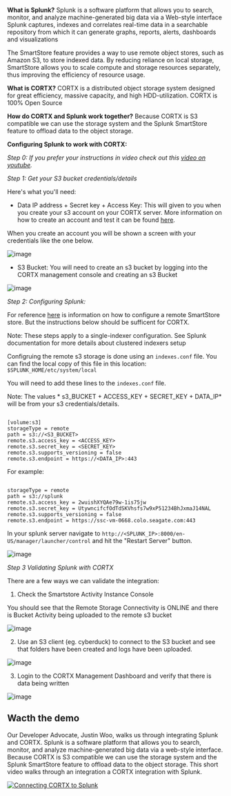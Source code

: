 **What is Splunk?**
Splunk is a software platform that allows you to search, monitor, and analyze machine-generated big data via a Web-style interface
Splunk captures, indexes and correlates real-time data in a searchable repository from which it can generate graphs, reports, alerts, dashboards and visualizations

The SmartStore feature provides a way to use remote object stores, such as Amazon S3, to store indexed data. By reducing reliance on local storage, SmartStore allows you to scale compute and storage resources separately, thus improving the efficiency of resource usage.

**What is CORTX?**
CORTX is a distributed object storage system designed for great efficiency, massive capacity, and high HDD-utilization. CORTX is 100% Open Source

**How do CORTX and Splunk work together?**
Because CORTX is S3 compatible we can use the storage system and the Splunk SmartStore feature to offload data to the object storage.

**Configuring Splunk to work with CORTX:**

*Step 0: If you prefer your instructions in video check out this [video on youtube](http://bit.ly/cortx-splunk).*

*Step 1:  Get your S3 bucket credentials/details*

Here's what you'll need:

* Data IP address + Secret key + Access Key: This will given to you when you create your s3 account on your CORTX server. More information on how to create an account and test it can be found [here](https://github.com/Seagate/cortx/blob/main/doc/testing_io.rst).

When you create an account you will be shown a screen with your credentials like the one below.

![image](splunk/s3credentials.png)

* S3 Bucket: You will need to create an s3 bucket by logging into the CORTX management console and creating an s3 Bucket

![image](splunk/s3Bucket.png)

 
*Step 2: Configuring Splunk:*

For reference [here](https://docs.splunk.com/Documentation/Splunk/8.0.6/Indexer/ConfigureremotestoreforSmartStore) is information on how to configure a remote SmartStore store. But the instructions below should be sufficent for CORTX. 

Note: These steps apply to a single-indexer configuration. See Splunk documentation for more details about clustered indexers setup

Configruing the remote s3 storage is done using an `indexes.conf` file. You can find the local copy of this file in this location: `$SPLUNK_HOME/etc/system/local`  

You will need to add these lines to the `indexes.conf` file.

Note: The values * s3_BUCKET + ACCESS_KEY + SECRET_KEY + DATA_IP* will be from your s3 credentials/details. 

```shell

[volume:s3]
storageType = remote
path = s3://<S3_BUCKET>
remote.s3.access_key = <ACCESS_KEY>
remote.s3.secret_key = <SECRET_KEY>
remote.s3.supports_versioning = false
remote.s3.endpoint = https://<DATA_IP>:443
```

For example:

```shell

storageType = remote
path = s3://splunk
remote.s3.access_key = 2wuishXYQAe79w-1is75jw
remote.s3.secret_key = UtywncifcfOdTdSKVhsfs7w9xP51234BhJxmaJ14NAL
remote.s3.supports_versioning = false
remote.s3.endpoint = https://ssc-vm-0668.colo.seagate.com:443
```

In your splunk server navigate to `http://<SPLUNK_IP>:8000/en-US/manager/launcher/control` and hit the "Restart Server" button.

![image](splunk/restartSplunk.png)


*Step 3 Validating Splunk with CORTX*

There are a few ways we can validate the integration:

1) Check the Smartstore Activity Instance Console

You should see that the Remote Storage Connectivity is ONLINE and there is Bucket Activity being uploaded to the remote s3 bucket

![image](splunk/serverOnline.png)

2) Use an S3 client (eg. cyberduck) to connect to the S3 bucket and see that folders have been created and logs have been uploaded.

![image](splunk/cyberduck.png)

3) Login to the CORTX Management Dashboard and verify that there is data being written

![image](splunk/CORTXdashboard.png)

## Wacth the demo 

Our Developer Advocate, Justin Woo, walks us through integrating Splunk and CORTX. Splunk is a software platform that allows you to search, monitor, and analyze machine-generated big data via a web-style interface. Because CORTX is S3 compatible we can use the storage system and the Splunk SmartStore feature to offload data to the object storage. This short video walks through an integration a CORTX integration with Splunk. 
   
[![Connecting CORTX to Splunk](https://img.youtube.com/vi/rBAIloua4p0/0.jpg)](https://www.youtube.com/watch?v=rBAIloua4p0)
